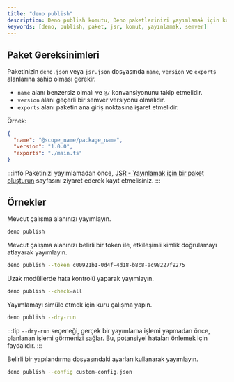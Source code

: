 ```yaml
---
title: "deno publish"
description: Deno publish komutu, Deno paketlerinizi yayımlamak için kullanılan bir araçtır. Bu kılavuz, gerekli paket yapılandırmalarını ve örnek kullanım senaryolarını içermektedir.
keywords: [deno, publish, paket, jsr, komut, yayınlamak, semver]
---
```


## Paket Gereksinimleri

Paketinizin `deno.json` veya `jsr.json` dosyasında `name`, `version` ve `exports` alanlarına sahip olması gerekir.

- `name` alanı benzersiz olmalı ve `@/` 
  konvansiyonunu takip etmelidir.
- `version` alanı geçerli bir semver versiyonu olmalıdır.
- `exports` alanı paketin ana giriş noktasına işaret etmelidir.

Örnek:

```json title="deno.json"
{
  "name": "@scope_name/package_name",
  "version": "1.0.0",
  "exports": "./main.ts"
}
```

:::info
Paketinizi yayımlamadan önce, [JSR - Yayınlamak için bir paket oluşturun](https://jsr.io/new) sayfasını ziyaret ederek kayıt etmelisiniz.
:::

## Örnekler

Mevcut çalışma alanınızı yayımlayın.

```bash
deno publish
```

Mevcut çalışma alanınızı belirli bir token ile, etkileşimli kimlik doğrulamayı atlayarak yayımlayın.

```bash
deno publish --token c00921b1-0d4f-4d18-b8c8-ac98227f9275
```

Uzak modüllerde hata kontrolü yaparak yayımlayın.

```bash
deno publish --check=all
```

Yayımlamayı simüle etmek için kuru çalışma yapın.

```bash
deno publish --dry-run
```

:::tip
`--dry-run` seçeneği, gerçek bir yayımlama işlemi yapmadan önce, planlanan işlemi görmenizi sağlar. Bu, potansiyel hataları önlemek için faydalıdır.
:::

Belirli bir yapılandırma dosyasındaki ayarları kullanarak yayımlayın.

```bash
deno publish --config custom-config.json
```